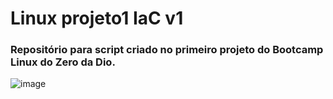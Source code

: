 # Linux projeto1 IaC v1

### Repositório para script criado no primeiro projeto do Bootcamp Linux do Zero da Dio.

![image](https://user-images.githubusercontent.com/126909691/225192918-107a631b-d5eb-428d-9b73-3b89474e680f.png)
